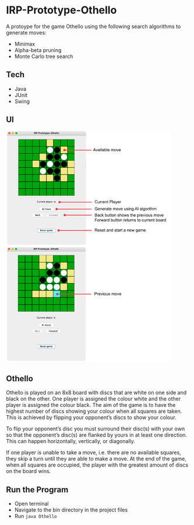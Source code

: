 # IRP-Prototype-Othello

A protoype for the game Othello using the following search algorithms to generate moves:
* Minimax
* Alpha-beta pruning
* Monte Carlo tree search

## Tech
* Java 
* JUnit
* Swing

## UI
<img src="othello-readme.jpg" style="width:450px">

## Othello
Othello is played on an 8x8 board with discs that are white on one side and black on the other. One player is assigned the colour white and the other player is assigned the colour black. The aim of the game is to have the highest number of discs showing your colour when all squares are taken. This is achieved by flipping your opponent’s discs to show your colour.

To flip your opponent’s disc you must surround their disc(s) with your own so that the opponent’s disc(s) are flanked by yours in at least one direction. This can happen horizontally, vertically, or diagonally.

If one player is unable to take a move, i.e. there are no available squares, they skip a turn until they are able to make a move. At the end of the game, when all squares are occupied, the player with the greatest amount of discs on the board wins.

## Run the Program
* Open terminal
* Navigate to the bin directory in the project files
* Run `java Othello`
